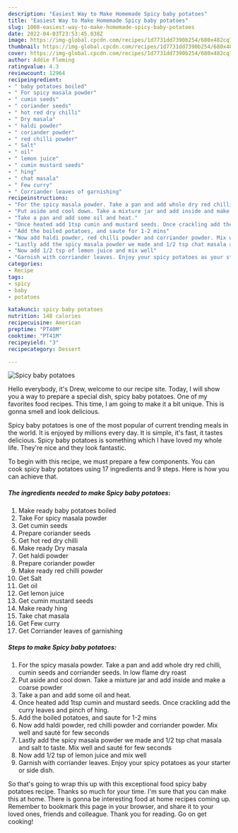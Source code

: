 ```yaml
---
description: "Easiest Way to Make Homemade Spicy baby potatoes"
title: "Easiest Way to Make Homemade Spicy baby potatoes"
slug: 1008-easiest-way-to-make-homemade-spicy-baby-potatoes
date: 2022-04-03T23:53:45.038Z
image: https://img-global.cpcdn.com/recipes/1d7731dd7390b254/680x482cq70/spicy-baby-potatoes-recipe-main-photo.jpg
thumbnail: https://img-global.cpcdn.com/recipes/1d7731dd7390b254/680x482cq70/spicy-baby-potatoes-recipe-main-photo.jpg
cover: https://img-global.cpcdn.com/recipes/1d7731dd7390b254/680x482cq70/spicy-baby-potatoes-recipe-main-photo.jpg
author: Addie Fleming
ratingvalue: 4.3
reviewcount: 12964
recipeingredient:
- " baby potatoes boiled"
- " For spicy masala powder"
- " cumin seeds"
- " coriander seeds"
- " hot red dry chilli"
- " Dry masala"
- " haldi powder"
- " coriander powder"
- " red chilli powder"
- " Salt"
- " oil"
- " lemon juice"
- " cumin mustard seeds"
- " hing"
- " chat masala"
- " Few curry"
- " Corriander leaves of garnishing"
recipeinstructions:
- "For the spicy masala powder. Take a pan and add whole dry red chilli, cumin seeds and corriander seeds. In low flame dry roast"
- "Put aside and cool down. Take a mixture jar and add inside and make a coarse powder"
- "Take a pan and add some oil and heat."
- "Once heated add 1tsp cumin and mustard seeds. Once crackling add the curry leaves and pinch of hing."
- "Add the boiled potatoes, and saute for 1-2 mins"
- "Now add haldi powder, red chilli powder and corriander powder. Mix well and sauté for few seconds"
- "Lastly add the spicy masala powder we made and 1/2 tsp chat masala and salt to taste. Mix well and sauté for few seconds"
- "Now add 1/2 tsp of lemon juice and mix well"
- "Garnish with corriander leaves. Enjoy your spicy potatoes as your starter or side dish."
categories:
- Recipe
tags:
- spicy
- baby
- potatoes

katakunci: spicy baby potatoes 
nutrition: 148 calories
recipecuisine: American
preptime: "PT40M"
cooktime: "PT41M"
recipeyield: "3"
recipecategory: Dessert

---
```



![Spicy baby potatoes](https://img-global.cpcdn.com/recipes/1d7731dd7390b254/680x482cq70/spicy-baby-potatoes-recipe-main-photo.jpg)

Hello everybody, it's Drew, welcome to our recipe site. Today, I will show you a way to prepare a special dish, spicy baby potatoes. One of my favorites food recipes. This time, I am going to make it a bit unique. This is gonna smell and look delicious.



Spicy baby potatoes is one of the most popular of current trending meals in the world. It is enjoyed by millions every day. It is simple, it's fast, it tastes delicious. Spicy baby potatoes is something which I have loved my whole life. They're nice and they look fantastic.


To begin with this recipe, we must prepare a few components. You can cook spicy baby potatoes using 17 ingredients and 9 steps. Here is how you can achieve that.

<!--inarticleads1-->

##### The ingredients needed to make Spicy baby potatoes:

1. Make ready  baby potatoes boiled
1. Take  For spicy masala powder
1. Get  cumin seeds
1. Prepare  coriander seeds
1. Get  hot red dry chilli
1. Make ready  Dry masala
1. Get  haldi powder
1. Prepare  coriander powder
1. Make ready  red chilli powder
1. Get  Salt
1. Get  oil
1. Get  lemon juice
1. Get  cumin mustard seeds
1. Make ready  hing
1. Take  chat masala
1. Get  Few curry
1. Get  Corriander leaves of garnishing




<!--inarticleads2-->

##### Steps to make Spicy baby potatoes:

1. For the spicy masala powder. Take a pan and add whole dry red chilli, cumin seeds and corriander seeds. In low flame dry roast
1. Put aside and cool down. Take a mixture jar and add inside and make a coarse powder
1. Take a pan and add some oil and heat.
1. Once heated add 1tsp cumin and mustard seeds. Once crackling add the curry leaves and pinch of hing.
1. Add the boiled potatoes, and saute for 1-2 mins
1. Now add haldi powder, red chilli powder and corriander powder. Mix well and sauté for few seconds
1. Lastly add the spicy masala powder we made and 1/2 tsp chat masala and salt to taste. Mix well and sauté for few seconds
1. Now add 1/2 tsp of lemon juice and mix well
1. Garnish with corriander leaves. Enjoy your spicy potatoes as your starter or side dish.




So that's going to wrap this up with this exceptional food spicy baby potatoes recipe. Thanks so much for your time. I'm sure that you can make this at home. There is gonna be interesting food at home recipes coming up. Remember to bookmark this page in your browser, and share it to your loved ones, friends and colleague. Thank you for reading. Go on get cooking!
